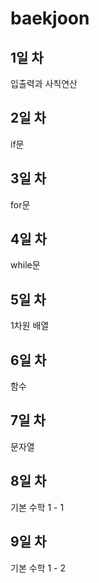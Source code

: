 # baekjoon
## 1일 차
입출력과 사칙연산
## 2일 차
if문
## 3일 차
for문
## 4일 차
while문
## 5일 차
1차원 배열
## 6일 차
함수
## 7일 차
문자열
## 8일 차
기본 수학 1 - 1
## 9일 차
기본 수학 1 - 2